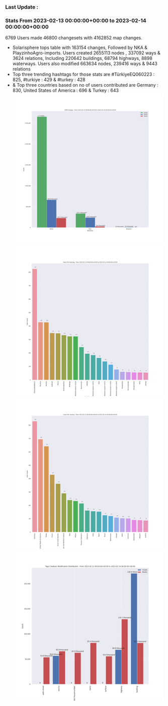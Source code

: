 ### Last Update :

### Stats From 2023-02-13 00:00:00+00:00 to 2023-02-14 00:00:00+00:00

6769 Users made 46800 changesets with 4162852 map changes.
- Solarisphere tops table with 163154 changes, Followed by NKA & PlayzinhoAgro-imports. Users created 2655113 nodes , 337092 ways & 3624 relations, Including 220642 buildings, 68794 highways, 8898 waterways. Users also modified 663634 nodes, 239416 ways & 9443 relations
- Top three trending hashtags for those stats are #TürkiyeEQ060223 : 825, #turkiye : 429 & #turkey : 428
-  & Top three countries based on no of users contributed are Germany : 830, United States of America : 696 & Turkey : 643
![Alt text](./charts/osm_changes.png) 
![Alt text](./charts/users_per_hashtag.png) 
![Alt text](./charts/users_per_country.png) 
![Alt text](./charts/tags.png) 
